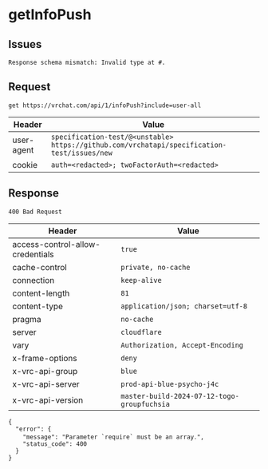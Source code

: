 # getInfoPush

## Issues
```
Response schema mismatch: Invalid type at #.
```

## Request
`get https://vrchat.com/api/1/infoPush?include=user-all`

| Header | Value |
| ------ | ----- |
| user-agent | `specification-test/@<unstable> https://github.com/vrchatapi/specification-test/issues/new` |
| cookie | `auth=<redacted>; twoFactorAuth=<redacted>` |


## Response
`400 Bad Request`

| Header | Value |
| ------ | ----- |
| access-control-allow-credentials | `true` |
| cache-control | `private, no-cache` |
| connection | `keep-alive` |
| content-length | `81` |
| content-type | `application/json; charset=utf-8` |
| pragma | `no-cache` |
| server | `cloudflare` |
| vary | `Authorization, Accept-Encoding` |
| x-frame-options | `deny` |
| x-vrc-api-group | `blue` |
| x-vrc-api-server | `prod-api-blue-psycho-j4c` |
| x-vrc-api-version | `master-build-2024-07-12-togo-groupfuchsia` |

```jsonc
{
  "error": {
    "message": "Parameter `require` must be an array․",
    "status_code": 400
  }
}
```
